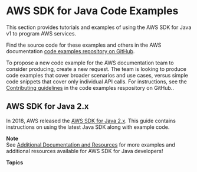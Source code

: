 # AWS SDK for Java Code Examples<a name="prog-services"></a>

This section provides tutorials and examples of using the AWS SDK for Java v1 to program AWS services\.

Find the source code for these examples and others in the AWS documentation [code examples repository on GitHub](https://github.com/awsdocs/aws-doc-sdk-examples)\.

To propose a new code example for the AWS documentation team to consider producing, create a new request\. The team is looking to produce code examples that cover broader scenarios and use cases, versus simple code snippets that cover only individual API calls\. For instructions, see the [Contributing guidelines](https://github.com/awsdocs/aws-doc-sdk-examples/blob/main/CONTRIBUTING.md) in the code examples respository on GitHub\.\.

## AWS SDK for Java 2\.x<a name="aws-sdk-for-java-2-x"></a>

In 2018, AWS released the [AWS SDK for Java 2\.x](https://docs.aws.amazon.com/sdk-for-java/latest/developer-guide/home.html)\. This guide contains instructions on using the latest Java SDK along with example code\.

**Note**  
See [Additional Documentation and Resources](welcome.md#additional-resources) for more examples and additional resources available for AWS SDK for Java developers\!

**Topics**